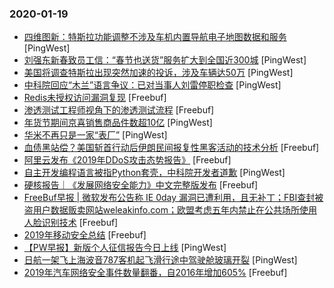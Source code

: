 ### 2020-01-19

* [四维图新：特斯拉功能调整不涉及车机内置导航电子地图数据和服务](https://www.pingwest.com/w/203201) [PingWest]
* [刘强东新春致员工信：“春节也送货”服务扩大到全国近300城](https://www.pingwest.com/w/203199) [PingWest]
* [美国将调查特斯拉出现突然加速的投诉，涉及车辆达50万](https://www.pingwest.com/w/203195) [PingWest]
* [中科院回应“木兰”语言争议：已对当事人刘雷停职检查](https://www.pingwest.com/w/203193) [PingWest]
* [Redis未授权访问漏洞复现](https://www.freebuf.com/vuls/223432.html) [Freebuf]
* [渗透测试工程师视角下的渗透测试流程](https://www.freebuf.com/articles/network/224495.html) [Freebuf]
* [年货节期间京喜销售商品件数超10亿](https://www.pingwest.com/w/203172) [PingWest]
* [华米不再只是一家“表厂”](https://www.pingwest.com/a/202534) [PingWest]
* [血债黑站偿？美国斩首行动后伊朗民间报复性黑客活动的技术分析](https://www.freebuf.com/articles/system/224606.html) [Freebuf]
* [阿里云发布《2019年DDoS攻击态势报告》](https://www.freebuf.com/articles/paper/225731.html) [Freebuf]
* [自主开发编程语言被指Python套壳，中科院开发者道歉](https://www.pingwest.com/w/203169) [PingWest]
* [硬核报告｜《发展网络安全能力》中文完整版发布](https://www.freebuf.com/articles/paper/225637.html) [Freebuf]
* [FreeBuf早报 | 微软发布公告称 IE 0day 漏洞已遭利用，且无补丁；FBI查封被盗用户数据贩卖网站weleakinfo.com；欧盟考虑五年内禁止在公共场所使用人脸识别技术](https://www.freebuf.com/news/225801.html) [Freebuf]
* [2019年移动安全总结](https://www.freebuf.com/articles/terminal/224992.html) [Freebuf]
* [【PW早报】新版个人征信报告今日上线](https://www.pingwest.com/w/203156) [PingWest]
* [日航一架飞上海波音787客机起飞滑行途中驾驶舱玻璃开裂](https://www.pingwest.com/w/203165) [PingWest]
* [2019年汽车网络安全事件数量翻番，自2016年增加605%](https://www.freebuf.com/articles/terminal/224936.html) [Freebuf]
